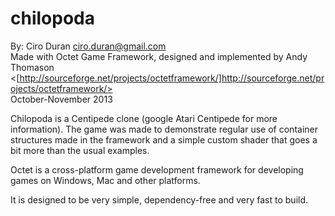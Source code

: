 chilopoda
=========

By: Ciro Duran <ciro.duran@gmail.com>  
Made with Octet Game Framework, designed and implemented by Andy Thomason
<[http://sourceforge.net/projects/octetframework/]http://sourceforge.net/projects/octetframework/>  
October-November 2013

Chilopoda is a Centipede clone (google Atari Centipede for more information). The game 
was made to demonstrate regular use of container structures made in the framework and
a simple custom shader that goes a bit more than the usual examples.

Octet is a cross-platform game development framework for developing games on Windows,
Mac and other platforms.

It is designed to be very simple, dependency-free and very fast to build.
